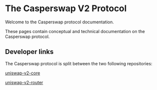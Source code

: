 # The Casperswap V2 Protocol

Welcome to the Casperswap protocol documentation.

These pages contain conceptual and technical documentation on the Casperswap protocol.

## **Developer links**

The Casperswap protocol is split between the two following repositories:

[uniswap-v2-core](https://github.com/Rengo-Labs/uniswap-casper-core)

[uniswap-v2-router](https://github.com/Rengo-Labs/uniswap-casper-router)
